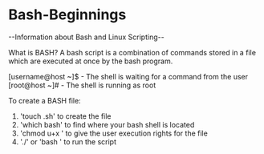 # Bash-Beginnings
--Information about Bash and Linux Scripting--

What is BASH? A bash script is a combination of commands stored in a file which are executed at once by the bash program.

[username@host ~]$ - The shell is waiting for a command from the user
[root@host ~]#     - The shell is running as root

To create a BASH file:
1. 'touch <nameyourscripthere>.sh' to create the file
2. 'which bash' to find where your bash shell is located
3. 'chmod u+x <scriptname>' to give the user execution rights for the file
4. './<scriptname>' or 'bash <scriptname>' to run the script
